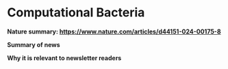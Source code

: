 # Computational Bacteria

**Nature summary: https://www.nature.com/articles/d44151-024-00175-8**

**Summary of news**

**Why it is relevant to newsletter readers**
